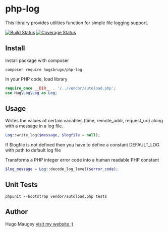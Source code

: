 # php-log

This librairy provides utilities function for simple file logging support.

[![Build Status](https://travis-ci.org/hugsbrugs/php-log.svg?branch=master)](https://travis-ci.org/hugsbrugs/php-log)
[![Coverage Status](https://coveralls.io/repos/github/hugsbrugs/php-log/badge.svg?branch=master)](https://coveralls.io/github/hugsbrugs/php-log?branch=master)

## Install

Install package with composer
```
composer require hugsbrugs/php-log
```

In your PHP code, load library
```php
require_once __DIR__ . '/../vendor/autoload.php';
use Hug\Log\Log as Log;
```

## Usage

Writes the values of certain variables (time, remote_addr, request_uri) along with a message in a log file.
```php
Log::write_log($message, $logfile = null);
```
If $logfile is not defined then you have to define a constant DEFAULT_LOG with path to default log file

Transforms a PHP integer error code into a human readable PHP constant
```php
$log_message = Log::decode_log_level($error_code);
```

## Unit Tests

```
phpunit --bootstrap vendor/autoload.php tests
```

## Author

Hugo Maugey [visit my website ;)](https://hugo.maugey.fr)